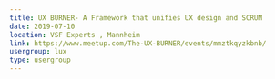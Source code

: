 ```yaml
---
title: UX BURNER- A Framework that unifies UX design and SCRUM
date: 2019-07-10
location: VSF Experts , Mannheim
link: https://www.meetup.com/The-UX-BURNER/events/mmztkqyzkbnb/
usergroup: lux
type: usergroup
---
```

